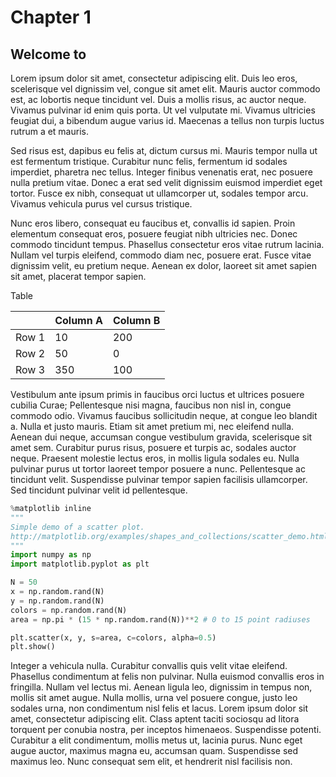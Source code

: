 # Chapter 1

## Welcome to 

Lorem ipsum dolor sit amet, consectetur adipiscing elit. Duis leo eros, scelerisque vel dignissim vel, congue sit amet elit. Mauris auctor commodo est, ac lobortis neque tincidunt vel. Duis a mollis risus, ac auctor neque. Vivamus pulvinar id enim quis porta. Ut vel vulputate mi. Vivamus ultricies feugiat dui, a bibendum augue varius id. Maecenas a tellus non turpis luctus rutrum a et mauris.

Sed risus est, dapibus eu felis at, dictum cursus mi. Mauris tempor nulla ut est fermentum tristique. Curabitur nunc felis, fermentum id sodales imperdiet, pharetra nec tellus. Integer finibus venenatis erat, nec posuere nulla pretium vitae. Donec a erat sed velit dignissim euismod imperdiet eget tortor. Fusce ex nibh, consequat ut ullamcorper ut, sodales tempor arcu. Vivamus vehicula purus vel cursus tristique.

Nunc eros libero, consequat eu faucibus et, convallis id sapien. Proin elementum consequat eros, posuere feugiat nibh ultricies nec. Donec commodo tincidunt tempus. Phasellus consectetur eros vitae rutrum lacinia. Nullam vel turpis eleifend, commodo diam nec, posuere erat. Fusce vitae dignissim velit, eu pretium neque. Aenean ex dolor, laoreet sit amet sapien sit amet, placerat tempor sapien.

Table

|       | Column A | Column B |
|-------|----------|----------|
| Row 1 | 10       | 200      |
| Row 2 | 50       | 0        |
| Row 3 | 350      | 100      |


Vestibulum ante ipsum primis in faucibus orci luctus et ultrices posuere cubilia Curae; Pellentesque nisi magna, faucibus non nisl in, congue commodo odio. Vivamus faucibus sollicitudin neque, at congue leo blandit a. Nulla et justo mauris. Etiam sit amet pretium mi, nec eleifend nulla. Aenean dui neque, accumsan congue vestibulum gravida, scelerisque sit amet sem. Curabitur purus risus, posuere et turpis ac, sodales auctor neque. Praesent molestie lectus eros, in mollis ligula sodales eu. Nulla pulvinar purus ut tortor laoreet tempor posuere a nunc. Pellentesque ac tincidunt velit. Suspendisse pulvinar tempor sapien facilisis ullamcorper. Sed tincidunt pulvinar velit id pellentesque.

```python
%matplotlib inline
"""
Simple demo of a scatter plot.
http://matplotlib.org/examples/shapes_and_collections/scatter_demo.html
"""
import numpy as np
import matplotlib.pyplot as plt

N = 50
x = np.random.rand(N)
y = np.random.rand(N)
colors = np.random.rand(N)
area = np.pi * (15 * np.random.rand(N))**2 # 0 to 15 point radiuses

plt.scatter(x, y, s=area, c=colors, alpha=0.5)
plt.show()
```

Integer a vehicula nulla. Curabitur convallis quis velit vitae eleifend. Phasellus condimentum at felis non pulvinar. Nulla euismod convallis eros in fringilla. Nullam vel lectus mi. Aenean ligula leo, dignissim in tempus non, mollis sit amet augue. Nulla mollis, urna vel posuere congue, justo leo sodales urna, non condimentum nisl felis et lacus. Lorem ipsum dolor sit amet, consectetur adipiscing elit. Class aptent taciti sociosqu ad litora torquent per conubia nostra, per inceptos himenaeos. Suspendisse potenti. Curabitur a elit condimentum, mollis metus ut, lacinia purus. Nunc eget augue auctor, maximus magna eu, accumsan quam. Suspendisse sed maximus leo. Nunc consequat sem elit, et hendrerit nisl facilisis non.

